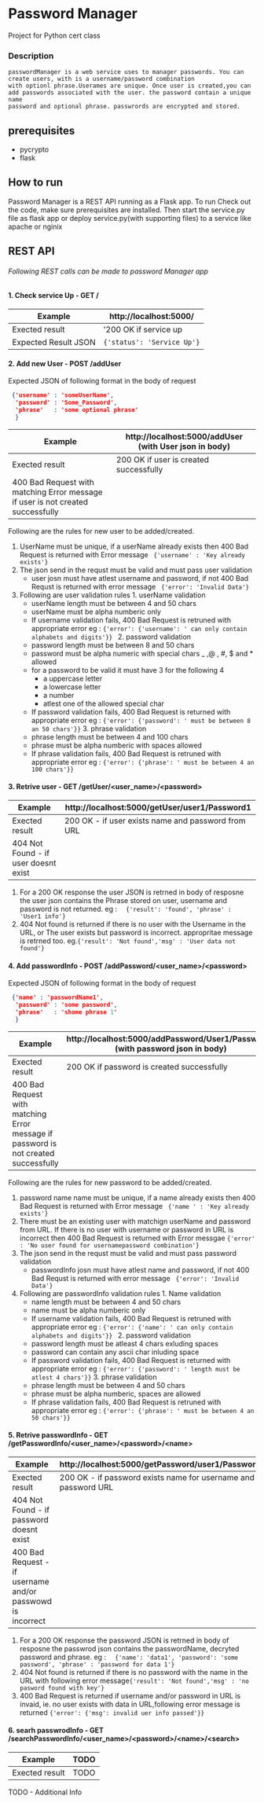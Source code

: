 Password Manager
===============

Project for Python cert class

### Description
    passwordManager is a web service uses to manager passwords. You can create users, with is a username/password combination
    with optionl phrase.Userames are unique. Once user is created,you can add passwords associated with the user. the password contain a unique name
    password and optional phrase. passwrords are encrypted and stored.
    
## prerequisites
* pycrypto
* flask

## How to run
  Password Manager is a REST API running as a Flask app. To run Check out the code, make sure prerequisites are installed.
Then start the service.py file as flask app or deploy service.py(with supporting files) to a service like apache or nginix

## REST API
###### Following REST calls can be made to password Manager app
#### 1. Check service Up - GET /
 
 Example             | http://localhost:5000/  |
 --- | --- |
 Exected result      | '200 OK if service up   |
 Expected Result JSON|```{'status': 'Service Up'}```|
 

#### 2. Add new User - POST /addUser
 Expected JSON of following format in the body of request
 ```json
  {'username' : 'someUserName',
   'password' : 'Some_Password',
   'phrase'   : 'some optional phrase'
   }
 
 ```
 Example        | http://localhost:5000/addUser (with User json in body)  |
 --- | --- |
 Exected result | 200 OK if user is created successfully   |
 |400 Bad Request with matching Error message if user is not created successfully |

  Following are the rules for new user to be added/created.
  
  1. UserName must be unique, if a userName already exists then 400 Bad Request is returned
       with Error message ``` {'username' : 'Key already exists'}```      
  2. The json send in the requst must be valid and must pass user validation
     * user josn must have atlest username and password, if not 400 Bad Requst is returned
       with error message ``` {'error': 'Invalid Data'}```
  3. Following are user validation rules
    1. userName validation
       * userName length must be between 4 and 50 chars
       * userName must be alpha numberic only
       * If username validation fails, 400 Bad Request is retruned with appropriate error
         eg : ```{'error': {'username': ' can only contain alphabets and digits'}} ```
    2. password validation
       * password length must be between 8 and 50 chars
       * password must be alpha numeric with special chars _ ,@ , #, $ and * allowed
       * for a password to be valid it must have 3 for the following 4
         * a uppercase letter
         * a lowercase letter
         * a number
         * atlest one of the allowed special char
       * If password validation fails, 400 Bad Request is returned with appropriate error
         eg : ```{'error': {'password': ' must be between 8 an 50 chars'}}```
    3. phrase validation
       * phrase length must be between 4 and 100 chars
       * phrase  must be alpha numberic with spaces allowed
       * If phrase validation fails, 400 Bad Request is retruned with appropriate error
         eg : ```{'error': {'phrase': ' must be between 4 an 100 chars'}} ```

#### 3. Retrive user - GET /getUser/\<user_name\>/\<password\>


Example        | http://localhost:5000/getUser/user1/Password1  |
 --- | --- |
 Exected result | 200 OK - if user exists name and password from URL |
 |404 Not Found - if user doesnt exist|
 1. For a 200 OK response the user JSON is retrned in body of resposne
    the user json contains the Phrase stored on user, username and password is not returned.
    eg : ``` 
            {'result': 'found',
              'phrase' : 'User1 info'}```
 2. 404 Not found is returned if there is no user with the Username in the URL, or 
    The user exists but password is incorrect. appropritae message is retrned too.
    eg.```{'result': 'Not found','msg' : 'User data not found'} ```


#### 4. Add passwordInfo - POST /addPassword/\<user_name\>/\<password\>
Expected JSON of following format in the body of request
 ```json
  {'name' : 'passwordName1',
   'password' : 'some password',
   'phrase'   : 'shome phrase 1'
   }
 
 ```
 Example        | http://localhost:5000/addPassword/User1/Password1 (with password json in body)  |
 --- | --- |
 Exected result | 200 OK if password is created successfully   |
 |400 Bad Request with matching Error message if password is not created successfully |
 
 Following are the rules for new password to be added/created.
  
  1. password name name must be unique, if a name  already exists then 400 Bad Request is returned
       with Error message ``` {'name ' : 'Key already exists'}```  
  2. There must be an existing user with matchign userName and password from URL. If there is no user
     with username or password in URL is incorrect then 400 Bad Request is returned with Error 
     messgae ```{'error' : 'No user found for usernamepassword combination'} ```
  3. The json send in the requst must be valid and must pass password validation
     * passwordInfo josn must have atlest name  and password, if not 400 Bad Requst is returned
       with error message ``` {'error': 'Invalid Data'}```
  4. Following are passwordInfo validation rules
    1. Name validation
       * name length must be between 4 and 50 chars
       * name must be alpha numberic only
       * If username validation fails, 400 Bad Request is retruned with appropriate error
         eg : ```{'error': {'name': ' can only contain alphabets and digits'}} ```
    2. password validation
       * password length must be atleast 4 chars exluding spaces
       * password can contain any ascii char inluding space
       * If password validation fails, 400 Bad Request is returned with appropriate error
         eg : ```{'error': {'password': ' length must be atlest 4 chars'}}```
    3. phrase validation
       * phrase length must be between 4 and 50 chars
       * phrase  must be alpha numberic, spaces are allowed
       * If phrase validation fails, 400 Bad Request is retruned with appropriate error
         eg : ```{'error': {'phrase': ' must be between 4 an 50 chars'}} ```
  

#### 5. Retrive passwordInfo - GET /getPasswordInfo/\<user_name\>/\<password\>/\<name\>

Example        | http://localhost:5000/getPassword/user1/Password1/data1  |
 --- | --- |
 Exected result | 200 OK - if password exists name for username and password URL |
 |404 Not Found - if password doesnt exist|
 |400 Bad Request - if username and/or passwowd is incorrect|
 1. For a 200 OK response the password JSON is retrned in body of resposne
    the passwrod json contains the passwordName, decryted password and phrase.
    eg : ``` 
            {'name': 'data1',
             'password': 'some password',
             'phrase' : 'password for data 1'}```
 2. 404 Not found is returned if there is no password with the name in the URL with following 
    error message```{'result': 'Not found','msg' : 'no pasword found with key'} ```
 3. 400 Bad Request is returned if username and/or password in URL is invaid, ie. no user
    exists with data in URL,following error message is returned ```{'error': {'msg': invalid uer info passed'}} ```

#### 6. searh passwrodInfo - GET /searchPasswordInfo/\<user_name\>/\<password\>/\<name\>/\<search\>

Example        | TODO  |
 --- | --- |
 Exected result | TODO   |
TODO - Additional Info

